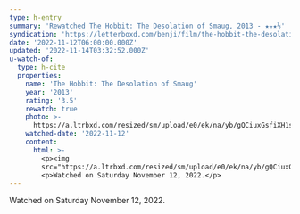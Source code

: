```yaml
---
type: h-entry
summary: 'Rewatched The Hobbit: The Desolation of Smaug, 2013 - ★★★½'
syndication: 'https://letterboxd.com/benji/film/the-hobbit-the-desolation-of-smaug/1/'
date: '2022-11-12T06:00:00.000Z'
updated: '2022-11-14T03:32:52.000Z'
u-watch-of:
  type: h-cite
  properties:
    name: 'The Hobbit: The Desolation of Smaug'
    year: '2013'
    rating: '3.5'
    rewatch: true
    photo: >-
      https://a.ltrbxd.com/resized/sm/upload/e0/ek/na/yb/gQCiuxGsfiXH1su6lp9n0nd0UeH-0-600-0-900-crop.jpg?v=00310e521d
    watched-date: '2022-11-12'
    content:
      html: >-
        <p><img
        src="https://a.ltrbxd.com/resized/sm/upload/e0/ek/na/yb/gQCiuxGsfiXH1su6lp9n0nd0UeH-0-600-0-900-crop.jpg?v=00310e521d"/></p>
        <p>Watched on Saturday November 12, 2022.</p>
---
```

Watched on Saturday November 12, 2022.
